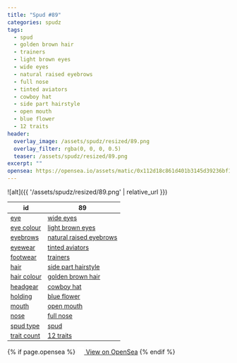 ```yaml
---
title: "Spud #89"
categories: spudz
tags:
  - spud
  - golden brown hair
  - trainers
  - light brown eyes
  - wide eyes
  - natural raised eyebrows
  - full nose
  - tinted aviators
  - cowboy hat
  - side part hairstyle
  - open mouth
  - blue flower
  - 12 traits
header:
  overlay_image: /assets/spudz/resized/89.png
  overlay_filter: rgba(0, 0, 0, 0.5)
  teaser: /assets/spudz/resized/89.png
excerpt: ""
opensea: https://opensea.io/assets/matic/0x112d18c861d401b3145d39236bf149f01e18beed/89
---
```

![alt]({{ '/assets/spudz/resized/89.png' | relative_url }})

| id | 89 |
|-|-|
| <a href="/traits/eye/#trait-type">eye</a> | <a href="/traits/eye/wide-eyes/1/#trait">wide eyes</a> |
| <a href="/traits/eye-colour/#trait-type">eye colour</a> | <a href="/traits/eye-colour/light-brown-eyes/1/#trait">light brown eyes</a> |
| <a href="/traits/eyebrows/#trait-type">eyebrows</a> | <a href="/traits/eyebrows/natural-raised-eyebrows/1/#trait">natural raised eyebrows</a> |
| <a href="/traits/eyewear/#trait-type">eyewear</a> | <a href="/traits/eyewear/tinted-aviators/1/#trait">tinted aviators</a> |
| <a href="/traits/footwear/#trait-type">footwear</a> | <a href="/traits/footwear/trainers/1/#trait">trainers</a> |
| <a href="/traits/hair/#trait-type">hair</a> | <a href="/traits/hair/side-part-hairstyle/1/#trait">side part hairstyle</a> |
| <a href="/traits/hair-colour/#trait-type">hair colour</a> | <a href="/traits/hair-colour/golden-brown-hair/1/#trait">golden brown hair</a> |
| <a href="/traits/headgear/#trait-type">headgear</a> | <a href="/traits/headgear/cowboy-hat/1/#trait">cowboy hat</a> |
| <a href="/traits/holding/#trait-type">holding</a> | <a href="/traits/holding/blue-flower/1/#trait">blue flower</a> |
| <a href="/traits/mouth/#trait-type">mouth</a> | <a href="/traits/mouth/open-mouth/1/#trait">open mouth</a> |
| <a href="/traits/nose/#trait-type">nose</a> | <a href="/traits/nose/full-nose/1/#trait">full nose</a> |
| <a href="/traits/spud-type/#trait-type">spud type</a> | <a href="/traits/spud-type/spud/1/#trait">spud</a> |
| <a href="/traits/trait-count/#trait-type">trait count</a> | <a href="/traits/trait-count/12-traits/1/#trait">12 traits</a> |

{% if page.opensea %}
<a href="{{page.opensea}}" class="btn btn--info" onclick="window.open(this.href, '_blank'); return false;"><img src="/assets/images/opensea.svg" width="16px"><span>  View on OpenSea</span></a>
{% endif %}
